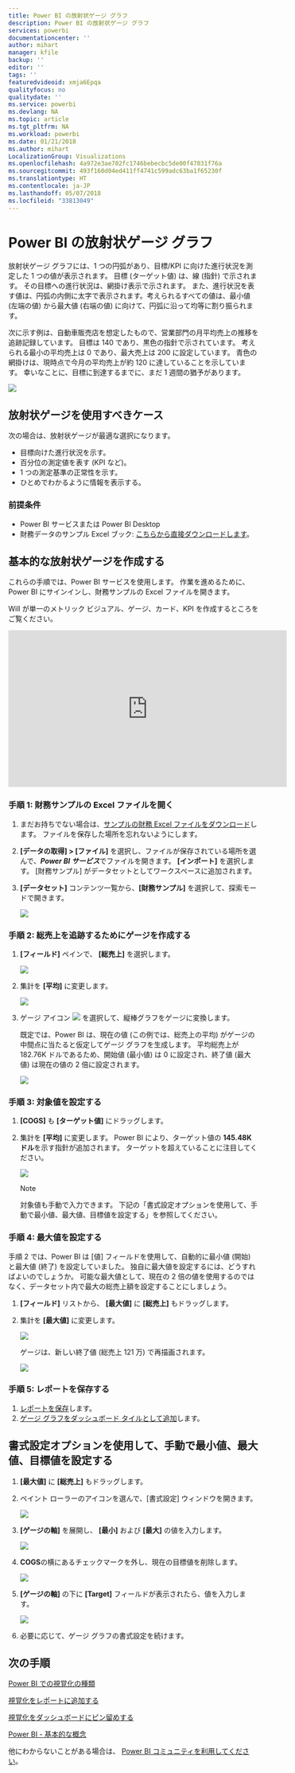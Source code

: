 ```yaml
---
title: Power BI の放射状ゲージ グラフ
description: Power BI の放射状ゲージ グラフ
services: powerbi
documentationcenter: ''
author: mihart
manager: kfile
backup: ''
editor: ''
tags: ''
featuredvideoid: xmja6Epqa
qualityfocus: no
qualitydate: ''
ms.service: powerbi
ms.devlang: NA
ms.topic: article
ms.tgt_pltfrm: NA
ms.workload: powerbi
ms.date: 01/21/2018
ms.author: mihart
LocalizationGroup: Visualizations
ms.openlocfilehash: 4a972e3ae702fc1746bebecbc5de00f47031f76a
ms.sourcegitcommit: 493f160d04ed411ff4741c599adc63ba1f65230f
ms.translationtype: HT
ms.contentlocale: ja-JP
ms.lasthandoff: 05/07/2018
ms.locfileid: "33813049"
---
```

# <a name="radial-gauge-charts-in-power-bi"></a>Power BI の放射状ゲージ グラフ
放射状ゲージ グラフには、1 つの円弧があり、目標/KPI に向けた進行状況を測定した 1 つの値が表示されます。  目標 (ターゲット値) は、線 (指針) で示されます。 その目標への進行状況は、網掛け表示で示されます。  また、進行状況を表す値は、円弧の内側に太字で表示されます。考えられるすべての値は、最小値 (左端の値) から最大値 (右端の値) に向けて、円弧に沿って均等に割り振られます。

次に示す例は、自動車販売店を想定したもので、営業部門の月平均売上の推移を追跡記録しています。 目標は 140 であり、黒色の指針で示されています。  考えられる最小の平均売上は 0 であり、最大売上は 200 に設定しています。  青色の網掛けは、現時点で今月の平均売上が約 120 に達していることを示しています。 幸いなことに、目標に到達するまでに、まだ 1 週間の猶予があります。

![](media/power-bi-visualization-radial-gauge-charts/gauge_m.png)

## <a name="when-to-use-a-radial-gauge"></a>放射状ゲージを使用すべきケース
次の場合は、放射状ゲージが最適な選択になります。

* 目標向けた進行状況を示す。
* 百分位の測定値を表す (KPI など)。
* 1 つの測定基準の正常性を示す。
* ひとめでわかるように情報を表示する。

### <a name="prerequisites"></a>前提条件
 - Power BI サービスまたは Power BI Desktop
 - 財務データのサンプル Excel ブック: [こちらから直接ダウンロードします](http://go.microsoft.com/fwlink/?LinkID=521962)。

## <a name="create-a-basic-radial-gauge"></a>基本的な放射状ゲージを作成する
これらの手順では、Power BI サービスを使用します。 作業を進めるために、Power BI にサインインし、財務サンプルの Excel ファイルを開きます。  

Will が単一のメトリック ビジュアル、ゲージ、カード、KPI を作成するところをご覧ください。

<iframe width="560" height="315" src="https://www.youtube.com/embed/xmja6EpqaO0?list=PL1N57mwBHtN0JFoKSR0n-tBkUJHeMP2cP" frameborder="0" allowfullscreen></iframe>

### <a name="step-1-open-the-financial-sample-excel-file"></a>手順 1: 財務サンプルの Excel ファイルを開く
1. まだお持ちでない場合は、[サンプルの財務 Excel ファイルをダウンロード](sample-financial-download.md)します。 ファイルを保存した場所を忘れないようにします。

2. **[データの取得] \> [ファイル]** を選択し、ファイルが保存されている場所を選んで、***Power BI サービス***でファイルを開きます。 **[インポート]** を選択します。 [財務サンプル] がデータセットとしてワークスペースに追加されます。

3. **[データセット]** コンテンツ一覧から、**[財務サンプル]** を選択して、探索モードで開きます。

    ![](media/power-bi-visualization-radial-gauge-charts/power-bi-dataset.png)

### <a name="step-2-create-a-gauge-to-track-gross-sales"></a>手順 2: 総売上を追跡するためにゲージを作成する
1. **[フィールド]** ペインで、 **[総売上]** を選択します。
   
   ![](media/power-bi-visualization-radial-gauge-charts/grosssalesvalue_new.png)
2. 集計を **[平均]** に変更します。
   
   ![](media/power-bi-visualization-radial-gauge-charts/changetoaverage_new.png)
3. ゲージ アイコン ![](media/power-bi-visualization-radial-gauge-charts/gaugeicon_new.png) を選択して、縦棒グラフをゲージに変換します。
   
   既定では、Power BI は、現在の値 (この例では、総売上の平均) がゲージの中間点に当たると仮定してゲージ グラフを生成します。 平均総売上が 182.76K ドルであるため、開始値 (最小値) は 0 に設定され、終了値 (最大値) は現在の値の 2 倍に設定されます。
   
   ![](media/power-bi-visualization-radial-gauge-charts/gauge_no_target.png)

### <a name="step-3-set-a-target-value"></a>手順 3: 対象値を設定する
1. **[COGS]** も **[ターゲット値]** にドラッグします。
2. 集計を **[平均]** に変更します。
   Power BI により、ターゲット値の **145.48K ドル**を示す指針が追加されます。 ターゲットを超えていることに注目してください。
   
   ![](media/power-bi-visualization-radial-gauge-charts/gaugeinprogress_new.png)
   
   > [!NOTE]
   > 対象値も手動で入力できます。  下記の「書式設定オプションを使用して、手動で最小値、最大値、目標値を設定する」を参照してください。
   > 
   > 

### <a name="step-4-set-a-maximum-value"></a>手順 4: 最大値を設定する
手順 2 では、Power BI は [値] フィールドを使用して、自動的に最小値 (開始) と最大値 (終了) を設定していました。  独自に最大値を設定するには、どうすればよいのでしょうか。  可能な最大値として、現在の 2 倍の値を使用するのではなく、データセット内で最大の総売上額を設定することにしましょう。 

1. **[フィールド]** リストから、 **[最大値]** に **[総売上]** もドラッグします。
2. 集計を **[最大値]** に変更します。
   
   ![](media/power-bi-visualization-radial-gauge-charts/setmaximum_new.png)
   
   ゲージは、新しい終了値 (総売上 121 万) で再描画されます。
   
   ![](media/power-bi-visualization-radial-gauge-charts/power-bi-final-gauge.png)

### <a name="step-5-save-your-report"></a>手順 5: レポートを保存する
1. [レポートを保存](service-report-save.md)します。
2. [ゲージ グラフをダッシュボード タイルとして追加](service-dashboard-tiles.md)します。 

## <a name="use-formatting-options-to-manually-set-minimum-maximum-and-target-values"></a>書式設定オプションを使用して、手動で最小値、最大値、目標値を設定する
1. **[最大値]** に **[総売上]** もドラッグします。
2. ペイント ローラーのアイコンを選んで、[書式設定] ウィンドウを開きます。
   
   ![](media/power-bi-visualization-radial-gauge-charts/power-bi-roller.png)
3. **[ゲージの軸]** を展開し、 **[最小]** および **[最大]** の値を入力します。
   
    ![](media/power-bi-visualization-radial-gauge-charts/power-bi-gauge-axis.png)
4. **COGS**の横にあるチェックマークを外し、現在の目標値を削除します。
   
    ![](media/power-bi-visualization-radial-gauge-charts/pbi_remove_target.png)
5. **[ゲージの軸]** の下に **[Target]** フィールドが表示されたら、値を入力します。
   
    ![](media/power-bi-visualization-radial-gauge-charts/power-bi-gauge-target.png)
6. 必要に応じて、ゲージ グラフの書式設定を続けます。

## <a name="next-steps"></a>次の手順
[Power BI での視覚化の種類](power-bi-visualization-types-for-reports-and-q-and-a.md)

[視覚化をレポートに追加する](power-bi-report-add-visualizations-i.md)

[視覚化をダッシュボードにピン留めする](service-dashboard-pin-tile-from-report.md)

[Power BI - 基本的な概念](service-basic-concepts.md)

他にわからないことがある場合は、 [Power BI コミュニティを利用してください](http://community.powerbi.com/)。

